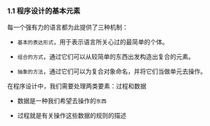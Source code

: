 ### 1.1 程序设计的基本元素

每一个强有力的语言都为此提供了三种机制：

- `基本的表达形式`，用于表示语言所关心过的最简单的个体。

- `组合的方式`，通过它们可以从较简单的东西出发构造出复合的元素。

- `抽象的方法`，通过它们可以为复合对象命名，并将它们当做单元去操作。

在程序设计中，我们需要处理两类要素：过程和数据

- 数据是一种我们希望去操作的`东西`

- 过程就是有关操作这些数据的规则的描述